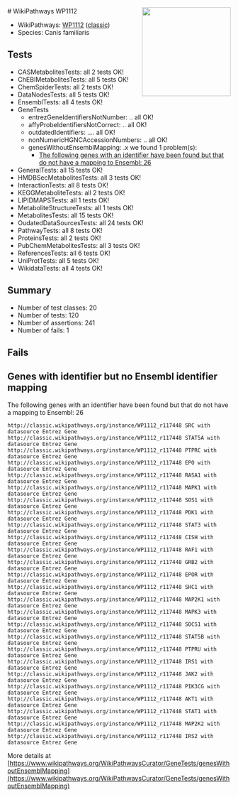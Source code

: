 <img style="float: right; width: 200px" src="https://upload.wikimedia.org/wikipedia/commons/thumb/8/83/Wplogo_with_text_500.png/640px-Wplogo_with_text_500.png" />
# WikiPathways WP1112

* WikiPathways: [WP1112](https://wikipathways.org/pathways/WP1112) ([classic](https://classic.wikipathways.org/instance/WP1112))
* Species: Canis familiaris
## Tests
* CASMetabolitesTests: all 2 tests OK!
* ChEBIMetabolitesTests: all 5 tests OK!
* ChemSpiderTests: all 2 tests OK!
* DataNodesTests: all 5 tests OK!
* EnsemblTests: all 4 tests OK!
* GeneTests
    * entrezGeneIdentifiersNotNumber: .. all OK!
    * affyProbeIdentifiersNotCorrect: .. all OK!
    * outdatedIdentifiers: .... all OK!
    * nonNumericHGNCAccessionNumbers: .. all OK!
    * genesWithoutEnsemblMapping: .x we found 1 problem(s):
        * [The following genes with an identifier have been found but that do not have a mapping to Ensembl: 26](#c4e54332)
* GeneralTests: all 15 tests OK!
* HMDBSecMetabolitesTests: all 3 tests OK!
* InteractionTests: all 8 tests OK!
* KEGGMetaboliteTests: all 2 tests OK!
* LIPIDMAPSTests: all 1 tests OK!
* MetaboliteStructureTests: all 1 tests OK!
* MetabolitesTests: all 15 tests OK!
* OudatedDataSourcesTests: all 24 tests OK!
* PathwayTests: all 8 tests OK!
* ProteinsTests: all 2 tests OK!
* PubChemMetabolitesTests: all 3 tests OK!
* ReferencesTests: all 6 tests OK!
* UniProtTests: all 5 tests OK!
* WikidataTests: all 4 tests OK!


## Summary

* Number of test classes: 20
* Number of tests: 120
* Number of assertions: 241
* Number of fails: 1

## Fails

<a name="c4e54332" />

## Genes with identifier but no Ensembl identifier mapping

The following genes with an identifier have been found but that do not have a mapping to Ensembl: 26
```
http://classic.wikipathways.org/instance/WP1112_r117448 SRC with datasource Entrez Gene
http://classic.wikipathways.org/instance/WP1112_r117448 STAT5A with datasource Entrez Gene
http://classic.wikipathways.org/instance/WP1112_r117448 PTPRC with datasource Entrez Gene
http://classic.wikipathways.org/instance/WP1112_r117448 EPO with datasource Entrez Gene
http://classic.wikipathways.org/instance/WP1112_r117448 RASA1 with datasource Entrez Gene
http://classic.wikipathways.org/instance/WP1112_r117448 MAPK1 with datasource Entrez Gene
http://classic.wikipathways.org/instance/WP1112_r117448 SOS1 with datasource Entrez Gene
http://classic.wikipathways.org/instance/WP1112_r117448 PDK1 with datasource Entrez Gene
http://classic.wikipathways.org/instance/WP1112_r117448 STAT3 with datasource Entrez Gene
http://classic.wikipathways.org/instance/WP1112_r117448 CISH with datasource Entrez Gene
http://classic.wikipathways.org/instance/WP1112_r117448 RAF1 with datasource Entrez Gene
http://classic.wikipathways.org/instance/WP1112_r117448 GRB2 with datasource Entrez Gene
http://classic.wikipathways.org/instance/WP1112_r117448 EPOR with datasource Entrez Gene
http://classic.wikipathways.org/instance/WP1112_r117448 SHC1 with datasource Entrez Gene
http://classic.wikipathways.org/instance/WP1112_r117448 MAP2K1 with datasource Entrez Gene
http://classic.wikipathways.org/instance/WP1112_r117448 MAPK3 with datasource Entrez Gene
http://classic.wikipathways.org/instance/WP1112_r117448 SOCS1 with datasource Entrez Gene
http://classic.wikipathways.org/instance/WP1112_r117448 STAT5B with datasource Entrez Gene
http://classic.wikipathways.org/instance/WP1112_r117448 PTPRU with datasource Entrez Gene
http://classic.wikipathways.org/instance/WP1112_r117448 IRS1 with datasource Entrez Gene
http://classic.wikipathways.org/instance/WP1112_r117448 JAK2 with datasource Entrez Gene
http://classic.wikipathways.org/instance/WP1112_r117448 PIK3CG with datasource Entrez Gene
http://classic.wikipathways.org/instance/WP1112_r117448 AKT1 with datasource Entrez Gene
http://classic.wikipathways.org/instance/WP1112_r117448 STAT1 with datasource Entrez Gene
http://classic.wikipathways.org/instance/WP1112_r117448 MAP2K2 with datasource Entrez Gene
http://classic.wikipathways.org/instance/WP1112_r117448 IRS2 with datasource Entrez Gene
```

More details at [https://www.wikipathways.org/WikiPathwaysCurator/GeneTests/genesWithoutEnsemblMapping](https://www.wikipathways.org/WikiPathwaysCurator/GeneTests/genesWithoutEnsemblMapping)


